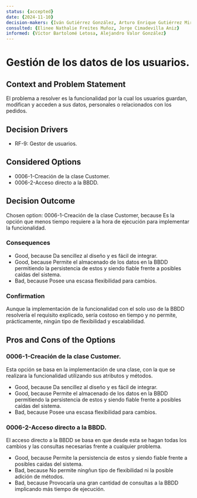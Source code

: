 ```yaml
---
status: {accepted}
date: {2024-11-10}
decision-makers: {Iván Gutiérrez González, Arturo Enrique Gutiérrez Mirandona}
consulted: {Elinee Nathalie Freites Muñoz, Jorge Cimadevilla Aniz}
informed: {Víctor Bartolomé Letosa, Alejandro Valor González}
---
```


# Gestión de los datos de los usuarios.

## Context and Problem Statement

El problema a resolver es la funcionalidad por la cual los usuarios guardan, modifican y acceden a sus datos, personales o relacionados con los pedidos.

## Decision Drivers

* RF-9: Gestor de usuarios.

## Considered Options

* 0006-1-Creación de la clase Customer.
* 0006-2-Acceso directo a la BBDD.

## Decision Outcome

Chosen option: 0006-1-Creación de la clase Customer, because Es la opción que menos tiempo requiere a la hora de ejecución para implementar la funcionalidad.

### Consequences

* Good, because Da sencillez al diseño y es fácil de integrar.
* Good, because Permite el almacenado de los datos en la BBDD permitiendo la persistencia de estos y siendo fiable frente a posibles caídas del sistema.
* Bad, because Posee una escasa flexibilidad para cambios.

### Confirmation

Aunque la implementación de la funcionalidad con el solo uso de la BBDD resolvería el requisito explicado, sería costoso en tiempo y no permite, prácticamente, ningún tipo de flexibilidad y escalabilidad.

## Pros and Cons of the Options

### 0006-1-Creación de la clase Customer.

Esta opción se basa en la implementación de una clase, con la que se realizara la funcionalidad utilizando sus atributos y métodos.

* Good, because Da sencillez al diseño y es fácil de integrar.
* Good, because Permite el almacenado de los datos en la BBDD permitiendo la persistencia de estos y siendo fiable frente a posibles caídas del sistema.
* Bad, because Posee una escasa flexibilidad para cambios.

### 0006-2-Acceso directo a la BBDD.

El acceso directo a la BBDD se basa en que desde esta se hagan todas los cambios y las consultas necesarias frente a cualquier problema.

* Good, because Permite la persistencia de estos y siendo fiable frente a posibles caidas del sistema.
* Bad, because No permite ningñun tipo de flexibilidad ni la posible adición de métodos.
* Bad, because Provocaría una gran cantidad de consultas a la BBDD implicando más tiempo de ejecución.

